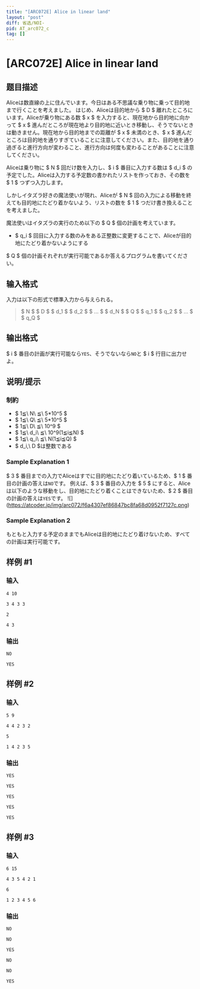 ```yaml
---
title: "[ARC072E] Alice in linear land"
layout: "post"
diff: 省选/NOI-
pid: AT_arc072_c
tag: []
---
```


# [ARC072E] Alice in linear land

## 题目描述

[problemUrl]: https://atcoder.jp/contests/arc072/tasks/arc072_c

Aliceは数直線の上に住んでいます。今日はある不思議な乗り物に乗って目的地まで行くことを考えました。 はじめ、Aliceは目的地から $ D $ 離れたところにいます。Aliceが乗り物にある数 $ x $ を入力すると、現在地から目的地に向かって $ x $ 進んだところが現在地より目的地に近いとき移動し、そうでないときは動きません。現在地から目的地までの距離が $ x $ 未満のとき、$ x $ 進んだところは目的地を通りすぎていることに注意してください。また、目的地を通り過ぎると進行方向が変わること、進行方向は何度も変わることがあることに注意してください。

Aliceは乗り物に $ N $ 回だけ数を入力し、$ i $ 番目に入力する数は $ d_i $ の予定でした。Aliceは入力する予定数の書かれたリストを作っておき、その数を $ 1 $ つずつ入力します。

しかしイタズラ好きの魔法使いが現れ、Aliceが $ N $ 回の入力による移動を終えても目的地にたどり着かないよう、リストの数を $ 1 $ つだけ書き換えることを考えました。

魔法使いはイタズラの実行のため以下の $ Q $ 個の計画を考えています。

- $ q_i $ 回目に入力する数のみをある正整数に変更することで、Aliceが目的地にたどり着かないようにする

$ Q $ 個の計画それぞれが実行可能であるか答えるプログラムを書いてください。

## 输入格式

入力は以下の形式で標準入力から与えられる。

> $ N $ $ D $ $ d_1 $ $ d_2 $ $ ... $ $ d_N $ $ Q $ $ q_1 $ $ q_2 $ $ ... $ $ q_Q $

## 输出格式

$ i $ 番目の計画が実行可能なら`YES`、そうでないなら`NO`と $ i $ 行目に出力せよ。

## 说明/提示

### 制約

- $ 1≦\ N\ ≦\ 5*10^5 $
- $ 1≦\ Q\ ≦\ 5*10^5 $
- $ 1≦\ D\ ≦\ 10^9 $
- $ 1≦\ d_i\ ≦\ 10^9(1≦i≦N) $
- $ 1≦\ q_i\ ≦\ N(1≦i≦Q) $
- $ d_i,\ D $は整数である

### Sample Explanation 1

$ 3 $ 番目までの入力でAliceはすでに目的地にたどり着いているため、$ 1 $ 番目の計画の答えは`NO`です。 例えば、$ 3 $ 番目の入力を $ 5 $ にすると、Aliceは以下のような移動をし、目的地にたどり着くことはできないため、$ 2 $ 番目の計画の答えは`YES`です。 !\[\](https://atcoder.jp/img/arc072/f6a4307ef86847bc8fa68d0952f7127c.png)

### Sample Explanation 2

もともと入力する予定のままでもAliceは目的地にたどり着けないため、すべての計画は実行可能です。

## 样例 #1

### 输入

```
4 10
3 4 3 3
2
4 3
```

### 输出

```
NO
YES
```

## 样例 #2

### 输入

```
5 9
4 4 2 3 2
5
1 4 2 3 5
```

### 输出

```
YES
YES
YES
YES
YES
```

## 样例 #3

### 输入

```
6 15
4 3 5 4 2 1
6
1 2 3 4 5 6
```

### 输出

```
NO
NO
YES
NO
NO
YES
```

